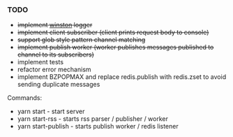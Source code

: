 ### TODO 
* <del>implement [winston](https://github.com/winstonjs/winston) logger</del>
* <del>implement client subscriber (client prints request body to console)</del>
* <del>support glob style pattern channel matching</del> 
* <del>implement publish worker (worker publishes messages published to channel to its subscribers)</del>
* implement tests
* refactor error mechanism
* implement BZPOPMAX and replace redis.publish with redis.zset to avoid sending duplicate messages

Commands: 
* yarn start - start server
* yarn start-rss - starts rss parser / publisher / worker
* yarn start-publish - starts publish worker / redis listener
 
